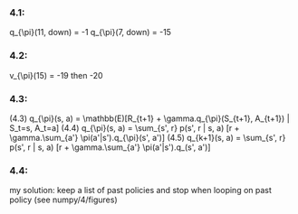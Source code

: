 ### 4.1:

q_{\pi}(11, down) = -1
q_{\pi}(7, down) = -15

### 4.2:

v_{\pi}(15) = -19 then -20

### 4.3:

(4.3) q_{\pi}(s, a) = \mathbb(E)[R_{t+1} + \gamma.q_{\pi}(S_{t+1}, A_{t+1}) | S_t=s, A_t=a]
(4.4) q_{\pi}(s, a) = \sum_{s', r} p(s', r | s, a) [r + \gamma.\sum_{a'} \pi(a'|s').q_{\pi}(s', a')]
(4.5) q_{k+1}(s, a) = \sum_{s', r} p(s', r | s, a) [r + \gamma.\sum_{a'} \pi(a'|s').q_(s', a')]

### 4.4:

my solution: keep a list of past policies and stop when looping on past policy (see numpy/4/figures)
